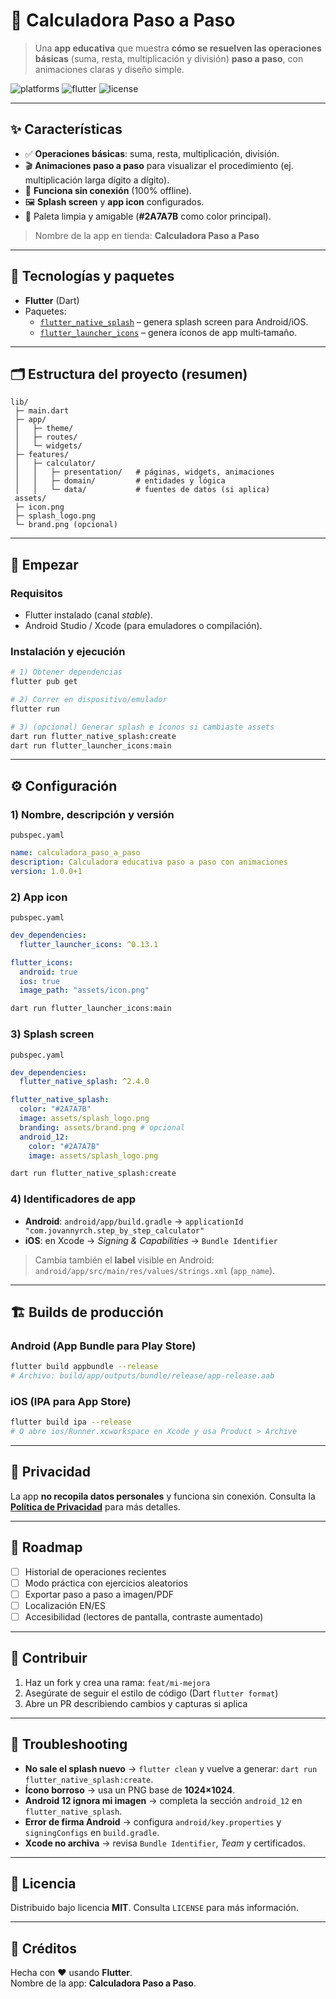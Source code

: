 # 📱 Calculadora Paso a Paso

> Una **app educativa** que muestra **cómo se resuelven las operaciones básicas** (suma, resta, multiplicación y división) **paso a paso**, con animaciones claras y diseño simple.

![platforms](https://img.shields.io/badge/platforms-Android%20%7C%20iOS-informational)
![flutter](https://img.shields.io/badge/Flutter-stable-blue)
![license](https://img.shields.io/badge/license-MIT-green)

---

## ✨ Características

- ✅ **Operaciones básicas**: suma, resta, multiplicación, división.
- 🎬 **Animaciones paso a paso** para visualizar el procedimiento (ej. multiplicación larga dígito a dígito).
- 📴 **Funciona sin conexión** (100% offline).
- 🖼️ **Splash screen** y **app icon** configurados.
- 🎨 Paleta limpia y amigable (**#2A7A7B** como color principal).

> Nombre de la app en tienda: **Calculadora Paso a Paso**

---

## 🧰 Tecnologías y paquetes

- **Flutter** (Dart)
- Paquetes:
  - [`flutter_native_splash`](https://pub.dev/packages/flutter_native_splash) – genera splash screen para Android/iOS.
  - [`flutter_launcher_icons`](https://pub.dev/packages/flutter_launcher_icons) – genera íconos de app multi‑tamaño.

---

## 🗂️ Estructura del proyecto (resumen)

```
lib/
 ├─ main.dart
 ├─ app/
 │   ├─ theme/
 │   ├─ routes/
 │   └─ widgets/
 ├─ features/
 │   ├─ calculator/
 │   │   ├─ presentation/   # páginas, widgets, animaciones
 │   │   ├─ domain/         # entidades y lógica
 │   │   └─ data/           # fuentes de datos (si aplica)
 assets/
 ├─ icon.png
 ├─ splash_logo.png
 └─ brand.png (opcional)
```

---

## 🚀 Empezar

### Requisitos

- Flutter instalado (canal _stable_).
- Android Studio / Xcode (para emuladores o compilación).

### Instalación y ejecución

```bash
# 1) Obtener dependencias
flutter pub get

# 2) Correr en dispositivo/emulador
flutter run

# 3) (opcional) Generar splash e íconos si cambiaste assets
dart run flutter_native_splash:create
dart run flutter_launcher_icons:main
```

---

## ⚙️ Configuración

### 1) Nombre, descripción y versión

`pubspec.yaml`

```yaml
name: calculadora_paso_a_paso
description: Calculadora educativa paso a paso con animaciones
version: 1.0.0+1
```

### 2) App icon

`pubspec.yaml`

```yaml
dev_dependencies:
  flutter_launcher_icons: ^0.13.1

flutter_icons:
  android: true
  ios: true
  image_path: "assets/icon.png"
```

```bash
dart run flutter_launcher_icons:main
```

### 3) Splash screen

`pubspec.yaml`

```yaml
dev_dependencies:
  flutter_native_splash: ^2.4.0

flutter_native_splash:
  color: "#2A7A7B"
  image: assets/splash_logo.png
  branding: assets/brand.png # opcional
  android_12:
    color: "#2A7A7B"
    image: assets/splash_logo.png
```

```bash
dart run flutter_native_splash:create
```

### 4) Identificadores de app

- **Android**: `android/app/build.gradle` → `applicationId "com.jovannyrch.step_by_step_calculator"`
- **iOS**: en Xcode → _Signing & Capabilities_ → `Bundle Identifier`

> Cambia también el **label** visible en Android: `android/app/src/main/res/values/strings.xml` (`app_name`).

---

## 🏗️ Builds de producción

### Android (App Bundle para Play Store)

```bash
flutter build appbundle --release
# Archivo: build/app/outputs/bundle/release/app-release.aab
```

### iOS (IPA para App Store)

```bash
flutter build ipa --release
# O abre ios/Runner.xcworkspace en Xcode y usa Product > Archive
```

---

## 🔐 Privacidad

La app **no recopila datos personales** y funciona sin conexión. Consulta la **[Política de Privacidad](https://jovannyrch.github.io/politicas/calculadora_paso_a_paso.html)** para más detalles.

---

## 🧭 Roadmap

- [ ] Historial de operaciones recientes
- [ ] Modo práctica con ejercicios aleatorios
- [ ] Exportar paso a paso a imagen/PDF
- [ ] Localización EN/ES
- [ ] Accesibilidad (lectores de pantalla, contraste aumentado)

---

## 🤝 Contribuir

1. Haz un fork y crea una rama: `feat/mi-mejora`
2. Asegúrate de seguir el estilo de código (Dart `flutter format`)
3. Abre un PR describiendo cambios y capturas si aplica

---

## 🧪 Troubleshooting

- **No sale el splash nuevo** → `flutter clean` y vuelve a generar: `dart run flutter_native_splash:create`.
- **Ícono borroso** → usa un PNG base de **1024×1024**.
- **Android 12 ignora mi imagen** → completa la sección `android_12` en `flutter_native_splash`.
- **Error de firma Android** → configura `android/key.properties` y `signingConfigs` en `build.gradle`.
- **Xcode no archiva** → revisa `Bundle Identifier`, _Team_ y certificados.

---

## 📄 Licencia

Distribuido bajo licencia **MIT**. Consulta `LICENSE` para más información.

---

## 🙌 Créditos

Hecha con ❤️ usando **Flutter**.  
Nombre de la app: **Calculadora Paso a Paso**.
